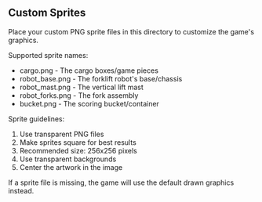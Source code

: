 ## Custom Sprites

Place your custom PNG sprite files in this directory to customize the game's graphics.

Supported sprite names:
- cargo.png - The cargo boxes/game pieces
- robot_base.png - The forklift robot's base/chassis
- robot_mast.png - The vertical lift mast
- robot_forks.png - The fork assembly
- bucket.png - The scoring bucket/container

Sprite guidelines:
1. Use transparent PNG files
2. Make sprites square for best results
3. Recommended size: 256x256 pixels
4. Use transparent backgrounds
5. Center the artwork in the image

If a sprite file is missing, the game will use the default drawn graphics instead.
